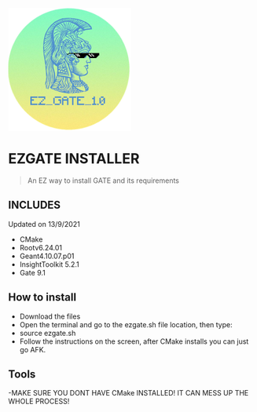 <img src="icon2.png" align="center" />

# EZGATE INSTALLER
> An EZ way to install GATE and its requirements



## INCLUDES
Updated on 13/9/2021
- CMake
- Rootv6.24.01
- Geant4.10.07.p01
- InsightToolkit 5.2.1
- Gate 9.1



## How to install

- Download the files
- Open the terminal and go to the ezgate.sh file location, then type:
- source ezgate.sh
- Follow the instructions on the screen, after CMake installs you can just go AFK.

## Tools

-MAKE SURE YOU DONT HAVE CMake INSTALLED! IT CAN MESS UP THE WHOLE PROCESS!
